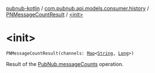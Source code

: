 [pubnub-kotlin](../../index.md) / [com.pubnub.api.models.consumer.history](../index.md) / [PNMessageCountResult](index.md) / [&lt;init&gt;](./-init-.md)

# &lt;init&gt;

`PNMessageCountResult(channels: `[`Map`](https://kotlinlang.org/api/latest/jvm/stdlib/kotlin.collections/-map/index.html)`<`[`String`](https://kotlinlang.org/api/latest/jvm/stdlib/kotlin/-string/index.html)`, `[`Long`](https://kotlinlang.org/api/latest/jvm/stdlib/kotlin/-long/index.html)`>)`

Result of the [PubNub.messageCounts](../../com.pubnub.api/-pub-nub/message-counts.md) operation.

